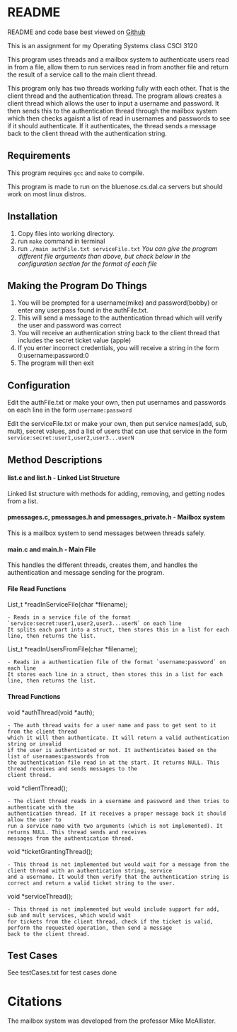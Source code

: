README
======

README and code base best viewed on [Github](https://github.com/mikenorthorp/threadingMessageSystem)


This is an assignment for my Operating Systems class CSCI 3120

This program uses threads and a mailbox system to authenticate users
read in from a file, allow them to run services read in from another file
and return the result of a service call to the main client thread.


This program only has two threads working fully with each other. That is the
client thread and the authentication thread. The program allows creates a
client thread which allows the user to input a username and password. It then
sends this to the authentication thread through the mailbox system which then
checks agaisnt a list of read in usernames and passwords to see if it should
authenticate. If it authenticates, the thread sends a message back to the client
thread with the authentication string.

Requirements
------------

This program requires `gcc` and `make` to compile.

This program is made to run on the bluenose.cs.dal.ca servers but should work
on most linux distros.

Installation
------------

1. Copy files into working directory.
2. run `make` command in terminal
3. run `./main authFile.txt serviceFile.txt`
*You can give the program different file arguments than above, but check below
in the configuration section for the format of each file*

Making the Program Do Things
----------------------------

1. You will be prompted for a username(mike) and password(bobby) or enter any user:pass found in the authFile.txt.
2. This will send a message to the authentication thread which will verify the user and password was correct
3. You will receive an authentication string back to the client thread that includes the secret ticket value (apple)
4. If you enter incorrect credentials, you will receive a string in the form 0:username:password:0
5. The program will then exit

Configuration
-------------

Edit the authFile.txt or make your own, then put usernames and passwords on each
line in the form `username:password`

Edit the serviceFile.txt or make your own, then put service names(add, sub, mult),
secret values, and a list of users that can use that service in the form `service:secret:user1,user2,user3...userN`


Method Descriptions
------------------

#### list.c and list.h - Linked List Structure ####

Linked list structure with methods for adding, removing, and getting
nodes from a list.

#### pmessages.c, pmessages.h and pmessages_private.h - Mailbox system ####

This is a mailbox system to send messages between threads safely.

#### main.c and main.h - Main File ####

This handles the different threads, creates them, and handles the authentication
and message sending for the program.

#### File Read Functions ####

List_t *readInServiceFile(char *filename);

	- Reads in a service file of the format `service:secret:user1,user2,user3...userN` on each line
	It splits each part into a struct, then stores this in a list for each line, then returns the list.

List_t *readInUsersFromFile(char *filename);

	- Reads in a authentication file of the format `username:password` on each line
	It stores each line in a struct, then stores this in a list for each line, then returns the list.


#### Thread Functions ####

void *authThread(void *auth);

	- The auth thread waits for a user name and pass to get sent to it from the client thread
	which it will then authenticate. It will return a valid authentication string or invalid
    if the user is authenticated or not. It authenticates based on the list of usernames:passwords from
    the authentication file read in at the start. It returns NULL. This thread receives and sends messages to the
    client thread.

void *clientThread();

	- The client thread reads in a username and password and then tries to authenticate with the
    authentication thread. If it receives a proper message back it should allow the user to
    run a service name with two arguments (which is not implemented). It returns NULL. This thread sends and receives
    messages from the authentication thread.

void *ticketGrantingThread();

	- This thread is not implemented but would wait for a message from the client thread with an authentication string, service
	and a username. It would then verify that the authentication string is correct and return a valid ticket string to the user.

void *serviceThread();

	- This thread is not implemented but would include support for add, sub and mult services, which would wait
	for tickets from the client thread, check if the ticket is valid, perform the requested operation, then send a message
	back to the client thread.


Test Cases
------------------

See testCases.txt for test cases done

Citations
=========

The mailbox system was developed from the professor Mike McAllister.






